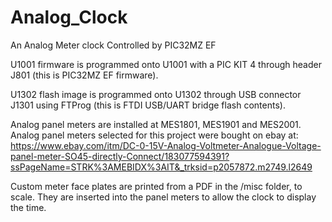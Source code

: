 # Analog_Clock
An Analog Meter clock
Controlled by PIC32MZ EF

U1001 firmware is programmed onto U1001 with a PIC KIT 4 through header J801 (this is PIC32MZ EF firmware).

U1302 flash image is programmed onto U1302 through USB connector J1301 using FTProg (this is FTDI USB/UART bridge flash contents).

Analog panel meters are installed at MES1801, MES1901 and MES2001. Analog panel meters selected for this project were bought on ebay at: https://www.ebay.com/itm/DC-0-15V-Analog-Voltmeter-Analogue-Voltage-panel-meter-SO45-directly-Connect/183077594391?ssPageName=STRK%3AMEBIDX%3AIT&_trksid=p2057872.m2749.l2649

Custom meter face plates are printed from a PDF in the /misc folder, to scale. They are inserted into the panel meters to allow the clock to display the time.
